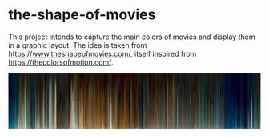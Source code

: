 # the-shape-of-movies

This project intends to capture the main colors of movies and display them in a graphic layout. The idea is taken from https://www.theshapeofmovies.com/, itself inspired from https://thecolorsofmotion.com/.

![titanic-shape](Results/Titanic.png)
